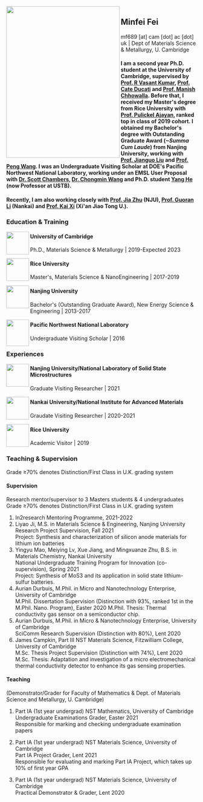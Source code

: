 <img align="left" src="https://user-images.githubusercontent.com/73742009/130071800-242ad6ae-2a0f-4387-ab91-a8e2576d23e8.jpg" width="300" height="400">

## Minfei Fei
mf689 [at] cam [dot] ac [dot] uk | Dept of Materials Science & Metallurgy, U. Cambridge
#### I am a second year Ph.D. student at the University of Cambridge, supervised by [Prof. R Vasant Kumar](https://www.mcg.msm.cam.ac.uk/people/AS/dr-vasant-kumar), [Prof. Cate Ducati](https://www.emg.msm.cam.ac.uk/People/cd251) and [Prof. Manish Chhowalla](https://scholar.google.com/citations?hl=en&user=4XsuGh4AAAAJ). Before that, I received my Master's degree from Rice University with [Prof. Pulickel Ajayan](https://ajayan.rice.edu/pulickel-ajayan.html), ranked top in class of 2019 cohort. I obtained my Bachelor's degree with Outstanding Graduate Award (*~Summa Cum Laude*) from Nanjing University, working with [Prof. Jianguo Liu](https://eng.nju.edu.cn/intl/3d/7f/c34798a474495/page.htm) and [Prof. Peng Wang](https://wangstem.com/). I was an Undergraduate Visiting Scholar at DOE's Pacific Northwest National Laboratory, working under an EMSL User Proposal with [Dr. Scott Chambers](https://www.pnnl.gov/science/staff/staff_info.asp?staff_num=5554), [Dr. Chongmin Wang](https://scholar.google.com/citations?user=k0568hsAAAAJ&hl=en) and Ph.D. student [Yang He](http://mse.ustb.edu.cn/shiziduiwu/shiziduiwu/cailiaoxuexi/2020-05-25/248.html) (now Professor at USTB).
#### Recently, I am also working closely with [Prof. Jia Zhu](https://nanoenergy.nju.edu.cn/) (NJU), [Prof. Guoran Li](https://scholar.google.com/citations?hl=en&user=VP00V08AAAAJ) (Nankai) and [Prof. Kai Xi](https://www.mcg.msm.cam.ac.uk/people/ra/kaixi) (Xi'an Jiao Tong U.).


### Education & Training
<img align="left" src="https://user-images.githubusercontent.com/73742009/130071409-78b9fae8-efb2-452d-b772-33c9f86480cf.png" width="60">

#### University of Cambridge
Ph.D., Materials Science & Metallurgy
| 2019-Expected 2023

<img align="left" src="https://user-images.githubusercontent.com/73742009/130069268-0fc4333d-5e21-4ea8-8d76-8af6d0854fe6.png" width="60"> 

#### Rice University
Master's, Materials Science & NanoEngineering
| 2017-2019

<img align="left" src="https://user-images.githubusercontent.com/73742009/130193490-814ffacd-0e50-44c4-a874-67d93aae74bb.jpg" width="60"> 

#### Nanjing University
Bachelor's (Outstanding Graduate Award), New Energy Science & Engineering 
| 2013-2017

<img align="left" src="https://user-images.githubusercontent.com/73742009/130193805-e715d705-db11-4213-9a28-f856964d906f.png" width="60" height="70"> 

#### Pacific Northwest National Laboratory
Undergraduate Visiting Scholar
| 2016

### Experiences
<img align="left" src="https://user-images.githubusercontent.com/73742009/130193490-814ffacd-0e50-44c4-a874-67d93aae74bb.jpg" width="60"> 

#### Nanjing University/National Laboratory of Solid State Microstructures 
Graduate Visiting Researcher
| 2021

<img align="left" src="https://user-images.githubusercontent.com/73742009/130194124-888988bc-6520-46ea-860b-939deb8e5711.png" width="60"> 

#### Nankai University/National Institute for Advanced Materials
Graudate Visiting Researcher
| 2020-2021

<img align="left" src="https://user-images.githubusercontent.com/73742009/130069268-0fc4333d-5e21-4ea8-8d76-8af6d0854fe6.png" width="60"> 

#### Rice University
Academic Visitor
| 2019

### Teaching & Supervision
Grade ≥70% denotes Distinction/First Class in U.K. grading system

#### Supervision
Research mentor/supervisor to 3 Masters students & 4 undergraduates\
Grade ≥70% denotes Distinction/First Class in U.K. grading system
1. In2research Mentoring Programme, 2021-2022
2. Liyao Ji, M.S. in Materials Science & Engineering, Nanjing University\
	 Research Project Supervision, Fall 2021\
	 Project: Synthesis and characterization of silicon anode materials for lithium ion batteries
3. Yingyu Mao, Meiying Lv, Xue Jiang, and Mingxuanze Zhu, B.S. in Materials Chemistry, Nankai University\
	 National Undergraduate Training Program for Innovation (co-supervision), Spring 2021\
	 Project: Synthesis of MoS3 and its application in solid state lithium-sulfur batteries.
4. Aurian Durbuis, M.Phil. in Micro and Nanotechnology Enterprise, University of Cambridge\
	 M.Phil. Dissertation Supervision (Distinction with 93%, ranked 1st in the M.Phil. Nano. Program), Easter 2020
	 M.Phil. Thesis: Thermal conductivity gas sensor on a semiconductor chip.
5. Aurian Durbuis, M.Phil. in Micro & Nanotechnology Enterprise, University of Cambridge\
	 SciComm Research Supervision (Distinction with 80%), Lent 2020
6. James Campkin, Part III NST Materials Science, Fitzwilliam College, University of Cambridge\
	 M.Sc. Thesis Project Supervision (Distinction with 74%), Lent 2020\
	 M.Sc. Thesis: Adaptation and investigation of a micro electromechanical thermal conductivity detector to enhance its gas sensing properties.

#### Teaching
(Demonstrator/Grader for Faculty of Mathematics & Dept. of Materials Science and Metallurgy, U. Cambridge)

1. Part IA (1st year undergrad) NST Mathematics, University of Cambridge\
   Undergraduate Examinations Grader, Easter 2021\
   Responsible for marking and checking undergraduate examination papers

2. Part IA (1st year undergrad) NST Materials Science, University of Cambridge               
   Part IA Project Grader, Lent 2021\
   Responsible for evaluating and marking Part IA Project, which takes up 10% of first year GPA

3. Part IA (1st year undergrad) NST Materials Science, University of Cambridge\
   Practical Demonstrator & Grader, Lent 2020





